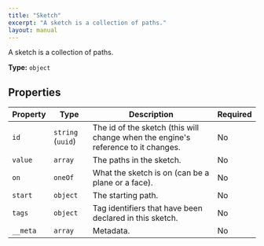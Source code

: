 ```yaml
---
title: "Sketch"
excerpt: "A sketch is a collection of paths."
layout: manual
---
```


A sketch is a collection of paths.


**Type:** `object`




## Properties

| Property | Type | Description | Required |
|----------|------|-------------|----------|
| `id` |`string` (`uuid`)| The id of the sketch (this will change when the engine&#x27;s reference to it changes. | No |
| `value` |`array`| The paths in the sketch. | No |
| `on` |`oneOf`| What the sketch is on (can be a plane or a face). | No |
| `start` |`object`| The starting path. | No |
| `tags` |`object`| Tag identifiers that have been declared in this sketch. | No |
| `__meta` |`array`| Metadata. | No |


